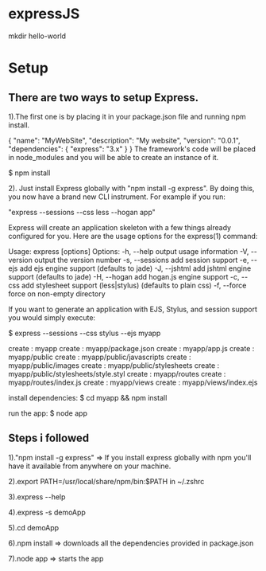 expressJS
=========
mkdir hello-world

Setup
=====
There are two ways to setup Express. 
------------------------------------



1).The first one is by placing it in your package.json file and running npm install.

{
    "name": "MyWebSite",
    "description": "My website",
    "version": "0.0.1",
    "dependencies": {
        "express": "3.x"
    }
}
The framework's code will be placed in node_modules and you will be able to create an instance of it.

$ npm install




2). Just install Express globally with "npm install -g express".
By doing this, you now have a brand new CLI instrument. For example if you run:

"express --sessions --css less --hogan app"

Express will create an application skeleton with a few things already configured for you. Here are the usage options for the express(1) command:

Usage: express [options]
Options:
  -h, --help          output usage information
  -V, --version       output the version number
  -s, --sessions      add session support
  -e, --ejs           add ejs engine support (defaults to jade)
  -J, --jshtml        add jshtml engine support (defaults to jade)
  -H, --hogan         add hogan.js engine support
  -c, --css   add stylesheet  support (less|stylus) (defaults to plain css)
  -f, --force         force on non-empty directory






If you want to generate an application with EJS, Stylus, and session support you would simply execute:

$ express --sessions --css stylus --ejs myapp

create : myapp
create : myapp/package.json
create : myapp/app.js
create : myapp/public
create : myapp/public/javascripts
create : myapp/public/images
create : myapp/public/stylesheets
create : myapp/public/stylesheets/style.styl
create : myapp/routes
create : myapp/routes/index.js
create : myapp/views
create : myapp/views/index.ejs

install dependencies:
  $ cd myapp && npm install
  
run the app:
  $ node app  





Steps i followed
-----------------
1)."npm install -g express"     => If you install express globally with npm you'll have it available from anywhere on your machine.

2).export PATH=/usr/local/share/npm/bin:$PATH in ~/.zshrc

3).express --help

4).express -s demoApp

5).cd demoApp

6).npm install   => downloads all the dependencies provided in package.json

7).node app      => starts the app




